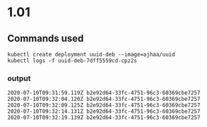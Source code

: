 # 1.01
## Commands used

`kubectl create deployment uuid-deb --image=ajhaa/uuid`  
`kubectl logs -f uuid-deb-7dff5559cd-cpz2s`

### output
```
2020-07-10T09:31:59.119Z b2e92d64-33fc-4751-96c3-60369cbe7257
2020-07-10T09:32:04.120Z b2e92d64-33fc-4751-96c3-60369cbe7257
2020-07-10T09:32:09.125Z b2e92d64-33fc-4751-96c3-60369cbe7257
2020-07-10T09:32:14.131Z b2e92d64-33fc-4751-96c3-60369cbe7257
2020-07-10T09:32:19.139Z b2e92d64-33fc-4751-96c3-60369cbe7257

```